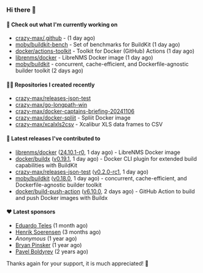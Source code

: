 ### Hi there 👋

#### 👷 Check out what I'm currently working on

- [crazy-max/.github](https://github.com/crazy-max/.github) -  (1 day ago)
- [moby/buildkit-bench](https://github.com/moby/buildkit-bench) - Set of benchmarks for BuildKit (1 day ago)
- [docker/actions-toolkit](https://github.com/docker/actions-toolkit) - Toolkit for Docker (GitHub) Actions (1 day ago)
- [librenms/docker](https://github.com/librenms/docker) - LibreNMS Docker image (1 day ago)
- [moby/buildkit](https://github.com/moby/buildkit) - concurrent, cache-efficient, and Dockerfile-agnostic builder toolkit (2 days ago)

#### 👨‍💻 Repositories I created recently

- [crazy-max/releases-json-test](https://github.com/crazy-max/releases-json-test)
- [crazy-max/go-longpath-win](https://github.com/crazy-max/go-longpath-win)
- [crazy-max/docker-captains-briefing-20241106](https://github.com/crazy-max/docker-captains-briefing-20241106)
- [crazy-max/docker-spliit](https://github.com/crazy-max/docker-spliit) - Spliit Docker image
- [crazy-max/xcalxls2csv](https://github.com/crazy-max/xcalxls2csv) - Xcalibur XLS data frames to CSV

#### 🚀 Latest releases I've contributed to

- [librenms/docker](https://github.com/librenms/docker) ([24.10.1-r0](https://github.com/librenms/docker/releases/tag/24.10.1-r0), 1 day ago) - LibreNMS Docker image
- [docker/buildx](https://github.com/docker/buildx) ([v0.19.1](https://github.com/docker/buildx/releases/tag/v0.19.1), 1 day ago) - Docker CLI plugin for extended build capabilities with BuildKit
- [crazy-max/releases-json-test](https://github.com/crazy-max/releases-json-test) ([v0.2.0-rc1](https://github.com/crazy-max/releases-json-test/releases/tag/v0.2.0-rc1), 1 day ago)
- [moby/buildkit](https://github.com/moby/buildkit) ([v0.18.0](https://github.com/moby/buildkit/releases/tag/v0.18.0), 1 day ago) - concurrent, cache-efficient, and Dockerfile-agnostic builder toolkit
- [docker/build-push-action](https://github.com/docker/build-push-action) ([v6.10.0](https://github.com/docker/build-push-action/releases/tag/v6.10.0), 2 days ago) - GitHub Action to build and push Docker images with Buildx

#### ❤️ Latest sponsors
- [Eduardo Teles](https://github.com/eduardoteles17) (1 month ago)
- [Henrik Soerensen](https://github.com/hsoerensen) (3 months ago)
- _Anonymous_ (1 year ago)
- [Bryan Pinsker](https://github.com/BryanPinsker) (1 year ago)
- [Pavel Boldyrev](https://github.com/bpg) (2 years ago)

Thanks again for your support, it is much appreciated! 🙏
